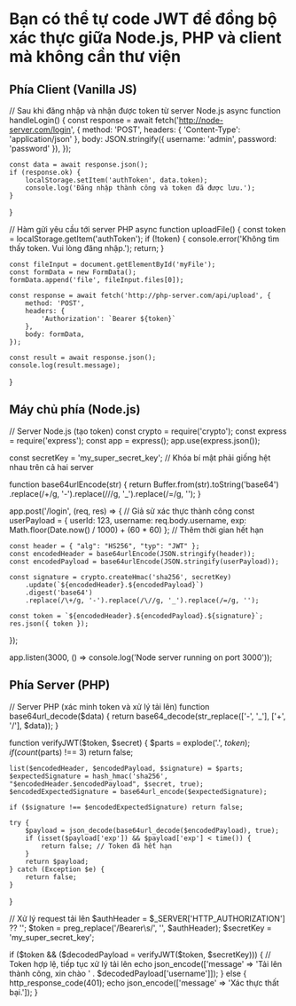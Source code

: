 # Bạn có thể tự code JWT để đồng bộ xác thực giữa Node.js, PHP và client mà không cần thư viện

## Phía Client (Vanilla JS)

// Sau khi đăng nhập và nhận được token từ server Node.js
async function handleLogin() {
    const response = await fetch('http://node-server.com/login', {
        method: 'POST',
        headers: { 'Content-Type': 'application/json' },
        body: JSON.stringify({ username: 'admin', password: 'password' }),
    });

    const data = await response.json();
    if (response.ok) {
        localStorage.setItem('authToken', data.token);
        console.log('Đăng nhập thành công và token đã được lưu.');
    }
}

// Hàm gửi yêu cầu tới server PHP
async function uploadFile() {
    const token = localStorage.getItem('authToken');
    if (!token) {
        console.error('Không tìm thấy token. Vui lòng đăng nhập.');
        return;
    }

    const fileInput = document.getElementById('myFile');
    const formData = new FormData();
    formData.append('file', fileInput.files[0]);

    const response = await fetch('http://php-server.com/api/upload', {
        method: 'POST',
        headers: {
            'Authorization': `Bearer ${token}`
        },
        body: formData,
    });

    const result = await response.json();
    console.log(result.message);
}

## Máy chủ phía (Node.js)

// Server Node.js (tạo token)
const crypto = require('crypto');
const express = require('express');
const app = express();
app.use(express.json());

const secretKey = 'my_super_secret_key'; // Khóa bí mật phải giống hệt nhau trên cả hai server

function base64urlEncode(str) {
    return Buffer.from(str).toString('base64')
        .replace(/\+/g, '-').replace(/\//g, '_').replace(/=/g, '');
}

app.post('/login', (req, res) => {
    // Giả sử xác thực thành công
    const userPayload = { userId: 123, username: req.body.username, exp: Math.floor(Date.now() / 1000) + (60 * 60) }; // Thêm thời gian hết hạn

    const header = { "alg": "HS256", "typ": "JWT" };
    const encodedHeader = base64urlEncode(JSON.stringify(header));
    const encodedPayload = base64urlEncode(JSON.stringify(userPayload));

    const signature = crypto.createHmac('sha256', secretKey)
        .update(`${encodedHeader}.${encodedPayload}`)
        .digest('base64')
        .replace(/\+/g, '-').replace(/\//g, '_').replace(/=/g, '');

    const token = `${encodedHeader}.${encodedPayload}.${signature}`;
    res.json({ token });
});

app.listen(3000, () => console.log('Node server running on port 3000'));

## Phía Server (PHP)

// Server PHP (xác minh token và xử lý tải lên)
function base64url_decode($data) {
    return base64_decode(str_replace(['-', '_'], ['+', '/'], $data));
}

function verifyJWT($token, $secret) {
    $parts = explode('.', $token);
    if (count($parts) !== 3) return false;

    list($encodedHeader, $encodedPayload, $signature) = $parts;
    $expectedSignature = hash_hmac('sha256', "$encodedHeader.$encodedPayload", $secret, true);
    $encodedExpectedSignature = base64url_encode($expectedSignature);

    if ($signature !== $encodedExpectedSignature) return false;

    try {
        $payload = json_decode(base64url_decode($encodedPayload), true);
        if (isset($payload['exp']) && $payload['exp'] < time()) {
            return false; // Token đã hết hạn
        }
        return $payload;
    } catch (Exception $e) {
        return false;
    }
}

// Xử lý request tải lên
$authHeader = $_SERVER['HTTP_AUTHORIZATION'] ?? '';
$token = preg_replace('/Bearer\s/', '', $authHeader);
$secretKey = 'my_super_secret_key';

if ($token && ($decodedPayload = verifyJWT($token, $secretKey))) {
    // Token hợp lệ, tiếp tục xử lý tải lên
    echo json_encode(['message' => 'Tải lên thành công, xin chào ' . $decodedPayload['username']]);
} else {
    http_response_code(401);
    echo json_encode(['message' => 'Xác thực thất bại.']);
}

